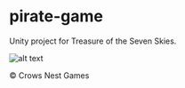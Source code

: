 # pirate-game
Unity project for Treasure of the Seven Skies.

![alt text](https://i.pinimg.com/originals/3d/f5/83/3df5837004de1893a3b54f1cbad03849.gif)

© Crows Nest Games
